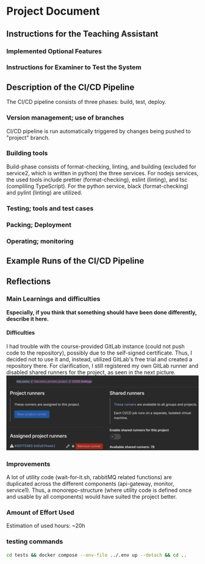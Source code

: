 # Project Document

## Instructions for the Teaching Assistant

### Implemented Optional Features

### Instructions for Examiner to Test the System

## Description of the CI/CD Pipeline

The CI/CD pipeline consists of three phases: build, test, deploy.

### Version management; use of branches

CI/CD pipeline is run automatically triggered by changes being pushed to "project" branch.

### Building tools

Build-phase consists of format-checking, linting, and building (excluded for service2, which is written in python) the three services. For nodejs services, the used tools include prettier (format-checking), eslint (linting), and tsc (compliling TypeScript). For the python service, black (format-checking) and pylint (linting) are utilized.

### Testing; tools and test cases

### Packing; Deployment

### Operating; monitoring

## Example Runs of the CI/CD Pipeline

## Reflections

### Main Learnings and difficulties

**Especially, if you think that something should have been done differently, describe it here.**

#### Difficulties

I had trouble with the course-provided GitLab instance (could not push code to the repository), possibly due to the self-signed certificate. Thus, I decided not to use it and, instead, utilized GitLab's free trial and created a repository there. For clarification, I still registered my own GitLab runner and disabled shared runners for the project, as seen in the next picture.
![GitLab Project Runners](gitlab-runners.png)

### Improvements

A lot of utility code (wait-for-it.sh, rabbitMQ related functions) are duplicated across the different components (api-gateway, monitor, service1). Thus, a monorepo-structure (where utility code is defined once and usable by all components) would have suited the project better.

### Amount of Effort Used

Estimation of used hours: ~20h

### testing commands

```sh
cd tests && docker compose --env-file ../.env up --detach && cd ..
```
